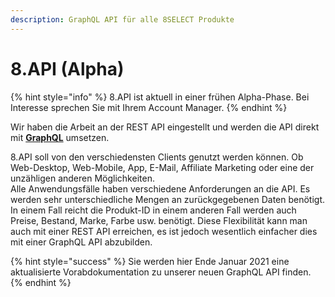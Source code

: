 ```yaml
---
description: GraphQL API für alle 8SELECT Produkte
---
```


# 8.API \(Alpha\)

{% hint style="info" %}
8.API ist aktuell in einer frühen Alpha-Phase. Bei Interesse sprechen Sie mit Ihrem Account Manager.
{% endhint %}

Wir haben die Arbeit an der REST API eingestellt und werden die API direkt mit [**GraphQL**](https://graphql.org/) umsetzen.

8.API soll von den verschiedensten Clients genutzt werden können. Ob Web-Desktop, Web-Mobile, App, E-Mail, Affiliate Marketing oder eine der unzähligen anderen Möglichkeiten.  
Alle Anwendungsfälle haben verschiedene Anforderungen an die API. Es werden sehr unterschiedliche Mengen an zurückgegebenen Daten benötigt. In einem Fall reicht die Produkt-ID in einem anderen Fall werden auch Preise, Bestand, Marke, Farbe usw. benötigt. Diese Flexibilität kann man auch mit einer REST API erreichen, es ist jedoch wesentlich einfacher dies mit einer GraphQL API abzubilden.

{% hint style="success" %}
Sie werden hier Ende Januar 2021 eine aktualisierte Vorabdokumentation zu unserer neuen GraphQL API finden.
{% endhint %}



